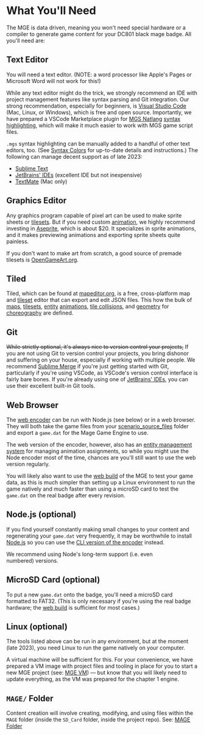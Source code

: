 # What You'll Need

The MGE is data driven, meaning you won't need special hardware or a compiler to generate game content for your DC801 black mage badge. All you'll need are:

## Text Editor

You will need a text editor. (NOTE: a word processor like Apple's Pages or Microsoft Word will not work for this!)

While any text editor might do the trick, we strongly recommend an IDE with project management features like syntax parsing and Git integration. Our strong recommendation, especially for beginners, is [Visual Studio Code](https://code.visualstudio.com/) (Mac, Linux, or Windows), which is free and open source. Importantly, we have prepared a VSCode Marketplace plugin for [MGS Natlang](../mgs/mgs_natlang) [syntax highlighting](../mgs/syntax_colors), which will make it much easier to work with MGS game script files.

`.mgs` syntax highlighting can be manually added to a handful of other text editors, too. (See [Syntax Colors](../mgs/syntax_colors) for up-to-date details and instructions.) The following can manage decent support as of late 2023:

- [Sublime Text](../sublimetext.com)
- [JetBrains' IDEs](https://www.jetbrains.com/) (excellent IDE but not inexpensive)
- [TextMate](../macromates.com) (Mac only)

## Graphics Editor

Any graphics program capable of pixel art can be used to make sprite sheets or [tilesets](../tilesets). But if you need custom [animation](../tilesets/animations), we highly recommend investing in [Aseprite](https://www.aseprite.org/), which is about $20. It specializes in sprite animations, and it makes previewing animations and exporting sprite sheets quite painless.

If you don't want to make art from scratch, a good source of premade tilesets is [OpenGameArt.org](https://OpenGameArt.org).

## Tiled

Tiled, which can be found at [mapeditor.org](../www.mapeditor.org), is a free, cross-platform map and [tileset](../tilesets) editor that can export and edit JSON files. This how the bulk of [maps](../maps), [tilesets](../tilesets), [entity](../entities) [animations](../tilesets/animations), [tile collisions](../tilesets/tile_collisions), and [geometry](../maps/vector_objects) for [choreography](../techniques/cutscenes) are defined.

## Git

~~While strictly optional, it's always nice to version control your projects,~~ If you are not using Git to version control your projects, you bring dishonor and suffering on your house, especially if working with multiple people. We recommend [Sublime Merge](https://www.sublimemerge.com/) if you're just getting started with Git, particularly if you're using VSCode, as VSCode's version control interface is fairly bare bones. If you're already using one of [JetBrains' IDEs](https://www.jetbrains.com/), you can use their excellent built-in Git tools.

## Web Browser

The [web encoder](../encoder/web_encoder) can be run with Node.js (see below) or in a web browser. They will both take the game files from your [scenario_source_files](../getting_started/scenario_source_files) folder and export a `game.dat` for the Mage Game Engine to use.

The web version of the encoder, however, also has an [entity management system](../entity_management_system) for managing animation assignments, so while you might use the Node encoder most of the time, chances are you'll still want to use the web version regularly.

You will likely also want to use the [web build](../hardware/web_build) of the MGE to test your game data, as this is much simpler than setting up a Linux environment to run the game natively and much faster than using a microSD card to test the `game.dat` on the real badge after every revision.

## Node.js (optional)

If you find yourself constantly making small changes to your content and regenerating your `game.dat` very frequently, it may be worthwhile to install [Node.js](../nodejs.org) so you can use the [CLI version of the encoder](../encoder/cli_encoder) instead.

We recommend using Node's long-term support (i.e. even numbered) versions.

## MicroSD Card (optional)

To put a new `game.dat` onto the badge, you'll need a microSD card formatted to FAT32. (This is only necessary if you're using the real badge hardware; the [web build](../hardware/web_build) is sufficient for most cases.)

## Linux (optional)

The tools listed above can be run in any environment, but at the moment (late 2023), you need Linux to run the game natively on your computer.

A virtual machine will be sufficient for this. For your convenience, we have prepared a VM image with project files and tooling in place for you to start a new MGE project (see: [MGE VM](../getting_started/mge_vm)) — but know that you will likely need to update everything, as the VM was prepared for the chapter 1 engine.

## `MAGE/` Folder

Content creation will involve creating, modifying, and using files within the `MAGE` folder (inside the `SD_Card` folder, inside the project repo). See: [MAGE Folder](../getting_started/mage_folder)
